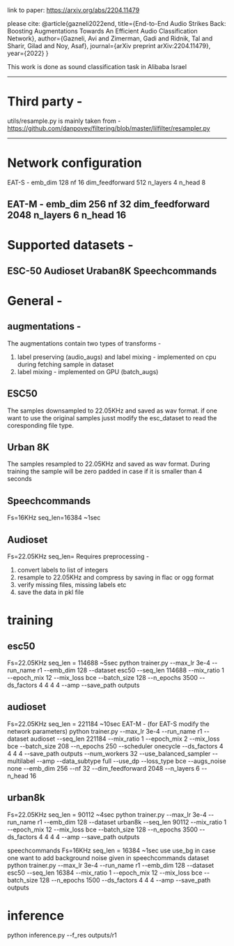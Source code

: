 link to paper:
https://arxiv.org/abs/2204.11479

please cite:
@article{gazneli2022end,
  title={End-to-End Audio Strikes Back: Boosting Augmentations Towards An Efficient Audio Classification Network},
  author={Gazneli, Avi and Zimerman, Gadi and Ridnik, Tal and Sharir, Gilad and Noy, Asaf},
  journal={arXiv preprint arXiv:2204.11479},
  year={2022}
}

This work is done as sound classification task in Alibaba Israel

---------------------------------------------------
# Third party -
utils/resample.py is mainly taken from - https://github.com/danpovey/filtering/blob/master/lilfilter/resampler.py

---------------------------------------------

# Network configuration
EAT-S -
emb_dim 128
nf 16
dim_feedforward 512
n_layers 4
n_head 8

EAT-M -
emb_dim 256
nf 32
dim_feedforward 2048
n_layers 6
n_head 16
---------------------------------------------
# Supported datasets -
ESC-50
Audioset
Uraban8K
Speechcommands
---------------------------------------------
# General -
## augmentations -
The augmentations contain two types of transforms -
1. label preserving (audio_augs) and label mixing - implemented on cpu during fetching sample in dataset
2. label mixing - implemented on GPU (batch_augs)

## ESC50
The samples downsampled to 22.05KHz and saved as wav format. if one want to use the original samples jusst modify the esc_dataset to read the coresponding file type.

## Urban 8K
The samples resampled to 22.05KHz and saved as wav format. During training the sample will be zero padded in case if it is smaller than 4 seconds

## Speechcommands
Fs=16KHz
seq_len=16384 ~1sec

## Audioset
Fs=22.05KHz
seq_len=
Requires preprocessing -
1. convert labels to list of integers
2. resample to 22.05KHz and compress by saving in flac or ogg format
3. verify missing files, missing labels etc
4. save the data in pkl file

# training
## esc50
Fs=22.05KHz
seq_len = 114688 ~5sec
python trainer.py --max_lr 3e-4 --run_name r1 --emb_dim 128  --dataset esc50 --seq_len 114688  --mix_ratio 1 --epoch_mix 12 --mix_loss bce --batch_size 128 --n_epochs 3500 --ds_factors 4 4 4 4 --amp --save_path outputs

## audioset
Fs=22.05KHz
seq_len = 221184 ~10sec
EAT-M - (for EAT-S modify the network parameters)
python trainer.py --max_lr 3e-4 --run_name r1 --dataset audioset --seq_len 221184 --mix_ratio 1 --epoch_mix 2 --mix_loss bce --batch_size 208 --n_epochs 250 --scheduler onecycle --ds_factors 4 4 4 4 --save_path outputs --num_workers 32 --use_balanced_sampler --multilabel --amp --data_subtype full --use_dp --loss_type bce --augs_noise none --emb_dim 256 --nf 32 --dim_feedforward 2048 --n_layers 6 --n_head 16

## urban8k
Fs=22.05KHz
seq_len = 90112 ~4sec
python trainer.py --max_lr 3e-4 --run_name r1 --emb_dim 128  --dataset urban8k --seq_len 90112  --mix_ratio 1 --epoch_mix 12 --mix_loss bce --batch_size 128 --n_epochs 3500 --ds_factors 4 4 4 4 --amp --save_path outputs

speechcommands
Fs=16KHz
seq_len = 16384 ~1sec
use use_bg in case one want to add background noise given in speechcommands dataset
python trainer.py --max_lr 3e-4 --run_name r1 --emb_dim 128  --dataset esc50 --seq_len 16384  --mix_ratio 1 --epoch_mix 12 --mix_loss bce --batch_size 128 --n_epochs 1500 --ds_factors 4 4 4 --amp --save_path outputs

# inference
python inference.py --f_res outputs/r1